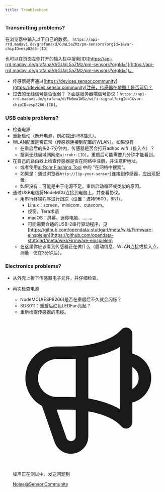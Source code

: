 ```yaml
---
title: Troubleshoot
---
```


### Transmitting problems?
在浏览器中输入以下自己的数据。
`https://api-rrd.madavi.de/grafana/d/GUaL5aZMz/pm-sensors?orgId=1&var-chipID=esp8266-[ID]`

也可以在页面左侧打开的输入栏中搜索[ID][https://api-rrd.madavi.de/grafana/d/GUaL5aZMz/pm-sensors?orgId=1](https://api-rrd.madavi.de/grafana/d/GUaL5aZMz/pm-sensors?orgId=1)。

* 传感器是否通过[https://devices.sensor.community](https://devices.sensor.community)注册，传感器在地图上是否可见？
* 过去的无线信号是否很弱？
  下面是服务器端信号协议：`https://api-rrd.madavi.de/grafana/d/Fk6mw1WGz/wifi-signal?orgId=1&var-chipID=esp8266-[ID]`。

### USB cable problems?
* 检查电源
* 重新启动（断开电源，例如拔出USB插头）。
* WLAN配置是否正常（传感器连接到配置的WLAN）。如果没有
  * 在重启后的头2-7分钟内，传感器是否会打开adhoc wifi（接入点）？
  * 搜索无线局域网网络`airrohr-[ID]`。重启后可能需要几分钟才能看到。
* 在自己的路由器上检查传感器是否在网络中注册，并注意IP地址。
  * 或者使用[airRohr Flashing Tool](https://github.com/opendata-stuttgart/airrohr-firmware-flasher/) 中的 "在网络中搜索"。
  * 如果是：通过浏览器`http://[ip-your-sensor]`连接到传感器，应出现配置。
  * 如果没有：可能是由于电源不足，重新启动循环或类似的原因。
* 通过USB电缆将NodeMCU连接到电脑上，并查看协议。
  * 用串行终端程序进行跟踪（设置：波特9600，8N1）。
    * Linux：screen、minicom、cutecom。
    * 视窗。Tera术语
    * macOS：屏幕、迷你电脑、......。
    * 可能需要合适的USB-2串行驱动程序，见[https://github.com/opendata-stuttgart/meta/wiki/Firmware-einspielen](https://github.com/opendata-stuttgart/meta/wiki/Firmware-einspielen)
  * 在这里你应该看到传感器正在做什么（启动信息、WLAN连接或接入点、测量--仅在3分钟后）。

### Electronics problems?
* 从外壳上拆下传感器电子元件，并仔细检查。
* 再次检查电源
    * NodeMCU(ESP8266)是否在重启后不久就会闪烁？
    * SDS011：重启后红色LEDFan亮起？
    * 重新检查传感器的电缆。

  <div class="max-w-screen-xl mx-auto pt-5">
      <div class="p-2 rounded-lg bg-indigo-100 shadow-lg sm:p-3">
      <div class="flex items-center">
            <span class="p-2 rounded-lg bg-indigo-500">
              <svg class="h-8 w-8 text-white" fill="none" viewBox="0 0 24 24" stroke="currentColor">
                <path stroke-linecap="round" stroke-linejoin="round" stroke-width="2" d="M11 5.882V19.24a1.76 1.76 0 01-3.417.592l-2.147-6.15M18 13a3 3 0 100-6M5.436 13.683A4.001 4.001 0 017 6h1.832c4.1 0 7.625-1.234 9.168-3v14c-1.543-1.766-5.067-3-9.168-3H7a3.988 3.988 0 01-1.564-.317z" />
              </svg>
            </span>
        <div class="flex flex-wrap">
          <div class="flex-wrap flex">
            <p class="pt-1 text-indigo-700 font-medium">
                 噪声正在测试中。发送问题到</p>
          <a href="mailto:Noise@Sensor.Community" class="ml-1 font-medium underline text-white hover:text-yellow-600">
                  Noise@Sensor.Community</a>
          </div>
           </div>
      </div>
    </div>
  </div>



